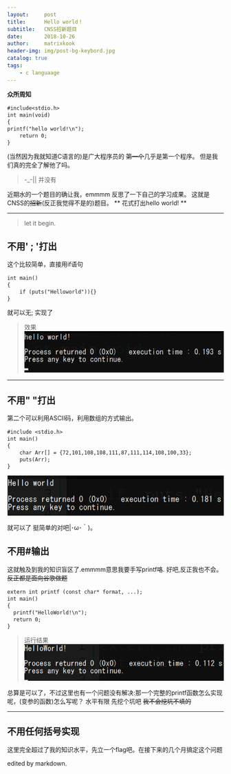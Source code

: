 ```yaml
---
layout:     post
title:      Hello world！
subtitle:   CNSS招新题目
date:       2018-10-26
author:     matrixkook
header-img: img/post-bg-keybord.jpg
catalog: true
tags:
    - c languaage
---
```


**众所周知**
```
#include<stdio.h>
int main(void)
{
printf("hello world!\n");
    return 0;
}

```
(当然因为我就知道C语言的)是广大程序员的 ~~第一个~~几乎是第一个程序。
但是我们真的完全了解他了吗。
>  -_-|| 并没有

近期水的一个题目的确让我，emmmm 反思了一下自己的学习成果。
这就是CNSS的~~招新~~(反正我觉得不是的)题目。
 ** 花式打出hello world! **

-----
> let it begin.

## 不用' ; '打出
这个比较简单，直接用if语句
```
int main()
{
	if (puts("Helloworld")){}
}
```
就可以无; 实现了
> 效果
![image](/img/HW01.png)

-----

## 不用" "打出
第二个可以利用ASCII码，利用数组的方式输出。
```
#include <stdio.h>
int main()
{
	char Arr[] = {72,101,108,108,111,87,111,114,108,100,33};
	puts(Arr);
}
```
![image](/img/HW02.png)

就可以了 挺简单的对吧|･ω･｀)。
## 不用#输出
这就触及到我的知识盲区了.emmmm意思我要手写printf咯.
好吧,反正我也不会。~~反正都是面向谷歌做题~~

```
extern int printf (const char* format, ...);
int main()
{
  printf("HelloWorld!\n");
  return 0;
}

```
> 运行结果 
![image](/img/HW04.png)


总算是可以了，不过这里也有一个问题没有解决:那一个完整的printf函数怎么实现呢，(变参的函数)怎么写呢？
水平有限 先挖个坑吧 ~~我不会挖坑不填的~~

----
## 不用任何括号实现
这里完全超过了我的知识水平，先立一个flag吧。在接下来的几个月搞定这个问题

edited by markdown.
